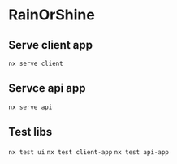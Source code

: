 # RainOrShine

## Serve client app
`nx serve client`

## Servce api app
`nx serve api`

## Test libs
`nx test ui`
`nx test client-app`
`nx test api-app`
